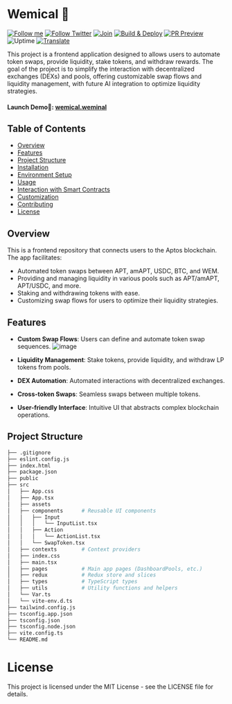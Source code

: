 # Wemical 🧪
[![Follow me](https://img.shields.io/github/followers/Weminal-labs?label=follow%20me&style=social)](https://github.com/Weminal-labs)
[![Follow Twitter](https://img.shields.io/twitter/follow/blueedgetechno?label=Follow%20me&style=social)](https://x.com/Wemical)
[![Join](https://img.shields.io/discord/868499076432408627.svg?label=&logo=discord&logoColor=ffffff&color=7389D8&labelColor=6A7EC2)](https://discord.gg/NcjaNdwtnR)
[![Build & Deploy](https://github.com/blueedgetechno/win11React/actions/workflows/deploy.yml/badge.svg)](https://github.com/blueedgetechno/win11React/actions/workflows/Build-Deploy.yml)
[![PR Preview](https://github.com/blueedgetechno/win11React/actions/workflows/pr-preview.yml/badge.svg)](https://github.com/blueedgetechno/win11React/actions/workflows/PR-Preview.yml)
![Uptime](https://img.shields.io/endpoint?url=https://raw.githubusercontent.com/win11react/status/master/api/win11-react/uptime.json)
[![Translate](https://badges.crowdin.net/win11react/localized.svg)](https://translate.win11react.com/)

This project is a frontend application designed to allows users to automate token swaps, provide liquidity, stake tokens, and withdraw rewards. The goal of the project is to simplify the interaction with decentralized exchanges (DEXs) and pools, offering customizable swap flows and liquidity management, with future AI integration to optimize liquidity strategies.

#### Launch Demo🌈: [wemical.weminal](https://wemical.weminal.com/)

## Table of Contents
- [Overview](#overview)
- [Features](#features)
- [Project Structure](#project-structure)
- [Installation](#installation)
- [Environment Setup](#environment-setup)
- [Usage](#usage)
- [Interaction with Smart Contracts](#interaction-with-smart-contracts)
- [Customization](#customization)
- [Contributing](#contributing)
- [License](#license)

## Overview

This is a frontend repository that connects users to the Aptos blockchain. The app facilitates:
- Automated token swaps between APT, amAPT, USDC, BTC, and WEM.
- Providing and managing liquidity in various pools such as APT/amAPT, APT/USDC, and more.
- Staking and withdrawing tokens with ease.
- Customizing swap flows for users to optimize their liquidity strategies.

## Features

- **Custom Swap Flows**: Users can define and automate token swap sequences.
  ![image](https://github.com/user-attachments/assets/fcff7735-54b7-4347-9ff6-4945954bca94)

- **Liquidity Management**: Stake tokens, provide liquidity, and withdraw LP tokens from pools.
- **DEX Automation**: Automated interactions with decentralized exchanges.
- **Cross-token Swaps**: Seamless swaps between multiple tokens.
- **User-friendly Interface**: Intuitive UI that abstracts complex blockchain operations.


## Project Structure

```bash
├── .gitignore
├── eslint.config.js
├── index.html
├── package.json    
├── public  
├── src
│   ├── App.css
│   ├── App.tsx
│   ├── assets
│   ├── components      # Reusable UI components
│   │   ├── Input
│   │   │   └── InputList.tsx
│   │   ├── Action
│   │   │   └── ActionList.tsx
│   │   └── SwapToken.tsx
│   ├── contexts        # Context providers
│   ├── index.css
│   ├── main.tsx
│   ├── pages           # Main app pages (DashboardPools, etc.)
│   ├── redux           # Redux store and slices
│   ├── types           # TypeScript types
│   ├── utils           # Utility functions and helpers
│   └── Var.ts
│   └── vite-env.d.ts
├── tailwind.config.js
├── tsconfig.app.json
├── tsconfig.json
├── tsconfig.node.json
├── vite.config.ts   
└── README.md
```
# License
This project is licensed under the MIT License - see the LICENSE file for details.
